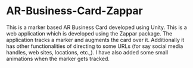 # AR-Business-Card-Zappar
 This is a marker based AR Business Card developed using Unity. This is a web application which is developed using the  Zappar package. The application tracks a marker and augments the card over it. Additionally it has other functionalities of directing to some URLs (for say social media handles, web sites, locations, etc.,). I have also added some small animations when the marker gets tracked.
